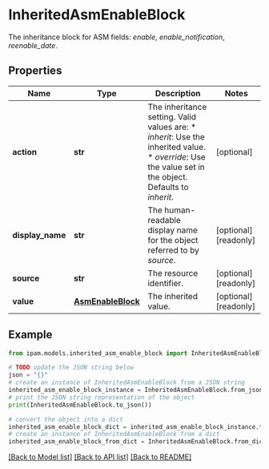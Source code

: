 # InheritedAsmEnableBlock

The inheritance block for ASM fields: _enable_, _enable_notification_, _reenable_date_.

## Properties

Name | Type | Description | Notes
------------ | ------------- | ------------- | -------------
**action** | **str** | The inheritance setting.  Valid values are: * _inherit_: Use the inherited value. * _override_: Use the value set in the object.  Defaults to _inherit_. | [optional] 
**display_name** | **str** | The human-readable display name for the object referred to by _source_. | [optional] [readonly] 
**source** | **str** | The resource identifier. | [optional] [readonly] 
**value** | [**AsmEnableBlock**](AsmEnableBlock.md) | The inherited value. | [optional] [readonly] 

## Example

```python
from ipam.models.inherited_asm_enable_block import InheritedAsmEnableBlock

# TODO update the JSON string below
json = "{}"
# create an instance of InheritedAsmEnableBlock from a JSON string
inherited_asm_enable_block_instance = InheritedAsmEnableBlock.from_json(json)
# print the JSON string representation of the object
print(InheritedAsmEnableBlock.to_json())

# convert the object into a dict
inherited_asm_enable_block_dict = inherited_asm_enable_block_instance.to_dict()
# create an instance of InheritedAsmEnableBlock from a dict
inherited_asm_enable_block_from_dict = InheritedAsmEnableBlock.from_dict(inherited_asm_enable_block_dict)
```
[[Back to Model list]](../README.md#documentation-for-models) [[Back to API list]](../README.md#documentation-for-api-endpoints) [[Back to README]](../README.md)


